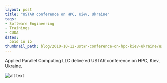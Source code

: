 ```yaml
---
layout: post
title: "USTAR conference on HPC, Kiev, Ukraine"
tags:
- Software Engineering
- Trainings
- CUDA
dates:
- 2010-10-12
thumbnail_path: blog/2010-10-12-ustar-conference-on-hpc-kiev-ukraine/ustar.jpg
---
```


Applied Parallel Computing LLC delivered USTAR conference on HPC, Kiev, Ukraine.

![alt text](\assets\img\blog\2010-10-12-ustar-conference-on-hpc-kiev-ukraine/ustar.jpg "Logo Title Text 1")